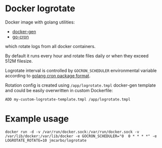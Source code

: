 # Docker logrotate

Docker image with golang utilities:

- [docker-gen](https://github.com/jwilder/docker-gen)
- [go-cron](https://github.com/michaloo/go-cron)

which rotate logs from all docker containers.

By default it runs every hour and rotate files daily or when they exceed 512M filesize.

Logrotate interval is controlled by `GOCRON_SCHEDULER` environmental variable according to [golang cron package format](http://godoc.org/github.com/robfig/cron#hdr-CRON_Expression_Format).

Rotation config is created using `/app/logrotate.tmpl` docker-gen template and could be easily overwritten in custom Dockerfile:

`ADD my-custom-logrotate-template.tmpl /app/logrotate.tmpl`


# Example usage

```
docker run -d -v /var/run/docker.sock:/var/run/docker.sock -v /var/lib/docker:/var/lib/docker -e GOCRON_SCHEDULER="0  0 * * * *" -e LOGROTATE_ROTATE=10 jmcarbo/logrotate
```

